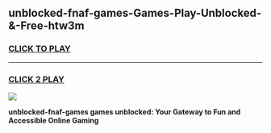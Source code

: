 
## unblocked-fnaf-games-Games-Play-Unblocked-&-Free-htw3m
<h3>
<a href="https://premium76.site?title=unblocked-fnaf-games&ref=24A">CLICK TO PLAY</a></h3>
<hr>

<h3>
<a href="https://premium76.site?title=unblocked-fnaf-games&ref=24A">CLICK 2 PLAY</a>
  
</h3>

<a href="https://premium76.site?title=unblocked-fnaf-games&ref=24A"><img src="https://clearcache.store/games.png"></a>


**unblocked-fnaf-games games unblocked: Your Gateway to Fun and Accessible Online Gaming**
